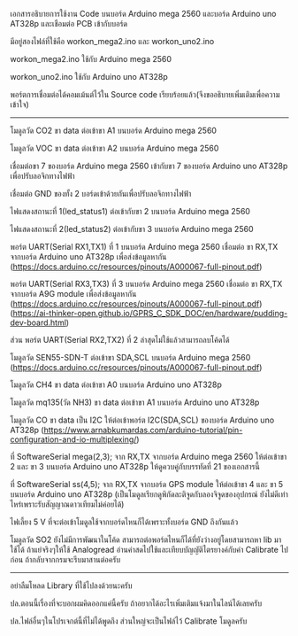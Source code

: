 เอกสารอธิบายการใช้งาน Code บนบอร์ด Arduino mega 2560 และบอร์ด Arduino uno AT328p และเชือมต่อ PCB เข้ากับบอร์ด

มีอยู่สองไฟล์ที่ใช้คือ workon_mega2.ino และ workon_uno2.ino

workon_mega2.ino ใช้กับ Arduino mega 2560

workon_uno2.ino ใช้กับ Arduino uno AT328p

พอร์ตการเชื่อมต่อได้คอมเม้นต์ไว้ใน Source code เรียบร้อยแล้ว(จึงขออธิบายเพิ่มเติมเพื่อความเข้าใจ)
*****************************************************************************

โมดูลวัด CO2 ขา data ต่อเข้าขา A1 บนบอร์ด Arduino mega 2560

โมดูลวัด VOC ขา data ต่อเข้าขา A2 บนบอร์ด Arduino mega 2560

เชื่อมต่อขา 7 ของบอร์ด Arduino mega 2560 เข้ากับขา 7 ของบอร์ด Arduino uno AT328p เพื่อปรับลอจิกทางไฟฟ้า

เชื่อมต่อ GND ของทั้ง 2 บอร์ดเข้าด้วยกันเพื่อปรับลอจิกทางไฟฟ้า

ไฟแสดงสถานะที่ 1(led_status1) ต่อเข้ากับขา 2 บนบอร์ด Arduino mega 2560

ไฟแสดงสถานะที่ 2(led_status2) ต่อเข้ากับขา 3 บนบอร์ด Arduino mega 2560

พอร์ต UART(Serial RX1,TX1) ที่ 1 บนบอร์ด Arduino mega 2560 เชื่อมต่อ ขา RX,TX จากบอร์ด Arduino uno AT328p เพื่อส่งข้อมูลหากัน (https://docs.arduino.cc/resources/pinouts/A000067-full-pinout.pdf)

พอร์ต UART(Serial RX3,TX3) ที่ 3 บนบอร์ด Arduino mega 2560 เชื่อมต่อ ขา RX,TX จากบอร์ด A9G module เพื่อส่งข้อมูลหากัน (https://docs.arduino.cc/resources/pinouts/A000067-full-pinout.pdf)(https://ai-thinker-open.github.io/GPRS_C_SDK_DOC/en/hardware/pudding-dev-board.html)

ส่วน พอร์ต UART(Serial RX2,TX2) ที่ 2 ล่าสุดไม่ใช้แล้วสามารถลบโค้ดได้

โมดูลวัด SEN55-SDN-T ต่อเข้าขา SDA,SCL บนบอร์ด Arduino mega 2560 (https://docs.arduino.cc/resources/pinouts/A000067-full-pinout.pdf)

โมดูลวัด CH4 ขา data ต่อเข้าขา A0 บนบอร์ด Arduino uno AT328p

โมดูลวัด mq135(วัด NH3) ขา data ต่อเข้าขา A1 บนบอร์ด Arduino uno AT328p

โมดูลวัด CO ขา data เป็น I2C ให้ต่อเข้าพอร์ต I2C(SDA,SCL) ของบอร์ด Arduino uno AT328p (https://www.arnabkumardas.com/arduino-tutorial/pin-configuration-and-io-multiplexing/)

ที่ SoftwareSerial mega(2,3); จาก RX,TX จากบอร์ด Arduino mega 2560 ให้ต่อเข้าขา 2 และ ขา 3 บนบอร์ด Arduino uno AT328p ให้ดูควบคู่กับบรรทัดที่ 21 ของเอกสารนี้

ที่ SoftwareSerial ss(4,5); จาก RX,TX จากบอร์ด GPS module ให้ต่อเข้าขา 4 และ ขา 5 บนบอร์ด Arduino uno AT328p (เป็นโมดูลเรียกดูพิกัดละติจูดกับลองจิจูดของอุปกรณ์ ยังไม่ดีเท่าไหร่เพราะรับสัญญาณดาวเทียมไม่ค่อยได้)

ไฟเลี้ยง 5 V ที่จะต่อเข้าโมดูลใช้จากบอร์ดไหนก็ได้เพราะทั้งบอร์ด GND ถึงกันแล้ว

โมดูลวัด SO2 ยังไม่มีการพัฒนาในโค้ด สามารถต่อพอร์ตไหนก็ได้ที่ยังว่างอยู่โดยสามารถหา lib มาใช้ได้ ถ้าแย่จริงๆให้ใช้ Analogread อ่านค่าสดไปใช้และเทียบบัญญัติไตรยางค์กับค่า Calibrate ไปก่อน ถ้ากลับจากกรมจะรีบมาสานต่อครับ

*****************************************************************************

อย่าลืมโหลด Library ที่ใช้ไปลงด้วยนะครับ

ปล.ตอนนี้เรื่องที่จะบอกผมคิดออกแค่นี้ครับ ถ้าอยากได้อะไรเพิ่มเติมแจ้งมาในไลน์ได้เลยครับ

ปล.ไฟล์อื่นๆในโปรเจกต์นี้ที่ไม่ได้พูดถึง ส่วนใหญ่จะเป็นไฟล์ไว้ Calibrate โมดูลครับ



